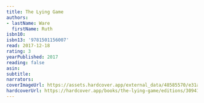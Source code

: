 ```yaml
---
title: The Lying Game
authors:
- lastName: Ware
  firstName: Ruth
isbn10:
isbn13: '9781501156007'
read: 2017-12-18
rating: 3
yearPublished: 2017
reading: false
asin:
subtitle:
narrators:
coverImageUrl: https://assets.hardcover.app/external_data/48585570/e31aca9f95227ea1e5415ad20e202db875f9ccb3.jpeg
hardcoverUrl: https://hardcover.app/books/the-lying-game/editions/30941187
---
```


